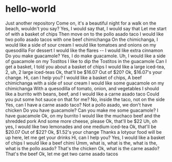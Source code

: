 # hello-world
Just another repository
Come on, it's a beautiful night for a walk on the beach, wouldn't you say? 
Yes, I would say that, I would say that
Let me start of with a basket of chips 
Then move on to the pollo asado taco 
I would like two pollo asado tacos with one beef chimichanga 
On the chimichanga, I would like a side of sour cream 
I would like tomatoes and onions on my quesodilla 
For dessert I would like the flares -- I would like extra cinnamon 
Do you make guacamole? 
Yes, I do make guacamole. 
Uh, I would like a side of guacamole on my Tostitos 
I like to dip the Tostitos in the guacamole 
Can I get a basket, I told you about a basket of chips 
I would like a large iced-tea, 2, uh, 2 large iced-teas
Ok, that'll be $16.07 
Out of $20? Ok, $16.07's your change.
Hi, can I help you? 
I would like a basket of chips, 
A beef chimichanga with a side of sour cream 
I would like some guacamole on my chimichanga 
With a quesodilla of tomato, onion, and vegetables 
I should like a burrito with beans, beef, and 
I would like a carne asado taco 
Could you put some hot sauce on that for me? 
No, inside the taco, not on the side 
Yes, can I have a carne asado taco? 
Not a pollo asado, we don't have chicken 
Do you have guacamole? 
Can you make me some guacamole? 
I have guacamole 
Ok, on my burrito I would like the muchaco beef and the shredded pork 
And some more cheese, please
Ok, that'll be $22 
Uh, oh yes, I would like two lemonades and one medium iced-tea 
Ok, that'll be $20.07 
Out of $22? Ok, $1.52's your change 
Thanks a lotyour food will be up here, let me get your drinks
Hi, can I help you? Yes, I would like a basket of chips 
I would like a beef chimi
Umm, what is, what is the, what is the, what is the pollo asado? 
That's the chicken 
Ok, what is the carne asado? 
That's the beef 
Ok, let me get two carne asado tacos
